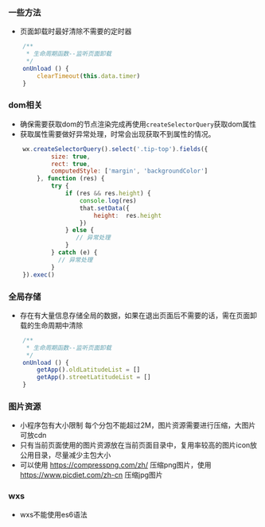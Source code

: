 ### 一些方法
- 页面卸载时最好清除不需要的定时器
```javascript
    /**
     * 生命周期函数--监听页面卸载
     */
    onUnload () {
        clearTimeout(this.data.timer)
    }
```
### dom相关
- 确保需要获取dom的节点渲染完成再使用```createSelectorQuery```获取dom属性
- 获取属性需要做好异常处理，时常会出现获取不到属性的情况。
```javascript
    wx.createSelectorQuery().select('.tip-top').fields({
            size: true,
            rect: true,
            computedStyle: ['margin', 'backgroundColor']
        }, function (res) {
            try {
                if (res && res.height) {
                    console.log(res)
                    that.setData({
                        height:  res.height
                    })
                } else {
                   // 异常处理
                }
            } catch (e) {
              // 异常处理
            }
    }).exec()
```
### 全局存储

- 存在有大量信息存储全局的数据，如果在退出页面后不需要的话，需在页面卸载的生命周期中清除
```javascript
    /**
     * 生命周期函数--监听页面卸载
     */
    onUnload () {
        getApp().oldLatitudeList = []
        getApp().streetLatitudeList = []
    }
```
### 图片资源
- 小程序包有大小限制 每个分包不能超过2M，图片资源需要进行压缩，大图片可放cdn
- 只有当前页面使用的图片资源放在当前页面目录中，复用率较高的图片icon放公用目录，尽量减少主包大小
- 可以使用 https://compresspng.com/zh/ 压缩png图片，使用 https://www.picdiet.com/zh-cn 压缩jpg图片


### wxs 
- wxs不能使用es6语法


